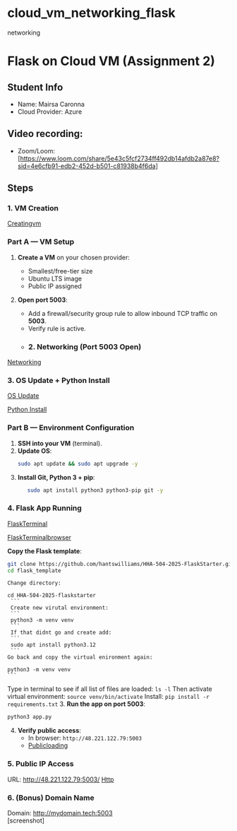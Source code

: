 # cloud_vm_networking_flask
networking
# Flask on Cloud VM (Assignment 2)

## Student Info
- Name:  Mairsa Caronna
- Cloud Provider: Azure 

## Video recording: 
- Zoom/Loom: [https://www.loom.com/share/5e43c5fcf2734ff492db14afdb2a87e8?sid=4e6cfb91-edb2-452d-b501-c81938b4f6da] 

## Steps
### 1. VM Creation
[Creatingvm](images/creatingvm.png)
### Part A — VM Setup
1. **Create a VM** on your chosen provider:  
   - Smallest/free-tier size  
   - Ubuntu LTS image  
   - Public IP assigned  

2. **Open port 5003**:  
   - Add a firewall/security group rule to allow inbound TCP traffic on **5003**.  
   - Verify rule is active.
   - ### 2. Networking (Port 5003 Open)
[Networking](images/networkingsetting_inbound.png)

### 3. OS Update + Python Install

[OS Update](images/osupdate.png) 

[Python Install](images/pythoninstall.png)

### Part B — Environment Configuration
1. **SSH into your VM** (terminal).  
2. **Update OS**:  
   ```bash
   sudo apt update && sudo apt upgrade -y
   ```  
3. **Install Git, Python 3 + pip**:
   ```bash
      sudo apt install python3 python3-pip git -y
    ```    

### 4. Flask App Running
[FlaskTerminal](images/flaskapprunninginterminal.png)

[FlaskTerminalbrowser](images/1stbrowser.png)

**Copy the Flask template**:  
   ```bash
   git clone https://github.com/hantswilliams/HHA-504-2025-FlaskStarter.git
   cd flask_template
   ```
    Change directory:
   ```
   cd HHA-504-2025-flaskstarter
    ```   
    Create new virutal environment: 
    ```
    python3 -m venv venv
    ```
    If that didnt go and create add:
    ```
    sudo apt install python3.12
    ```
   Go back and copy the virtual enironment again:
   ```
    python3 -m venv venv
    ```
   Type in terminal to see if all list of files are loaded:
    ```
    ls -l
     ```
     Then activate virtual environment:
    ```
    source venv/bin/activate
    ```
    Install: 
    ```
    pip install -r requirements.txt
    ``` 
3. **Run the app on port 5003**:  
   ```bash
   python3 app.py
   ```  
4. **Verify public access**:  
   - In browser: `http://48.221.122.79:5003`  
   - [Publicloading](images/broswer.png)  

### 5. Public IP Access
URL: http://48.221.122.79:5003/ 
[Http](images/httpbroswer.png)  

### 6. (Bonus) Domain Name
Domain: http://mydomain.tech:5003  
[screenshot]
